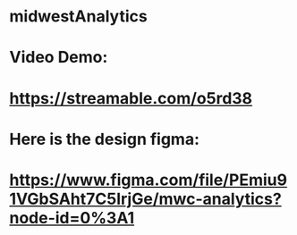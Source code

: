 # midwestAnalytics

# Video Demo:

# https://streamable.com/o5rd38

# Here is the design figma:

# https://www.figma.com/file/PEmiu91VGbSAht7C5IrjGe/mwc-analytics?node-id=0%3A1
 
